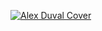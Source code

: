 [![Alex Duval Cover](https://res.cloudinary.com/dey128wj1/image/upload/v1594650260/cover_2x_vnypvx.png)](https://www.alexduval.fr/)
